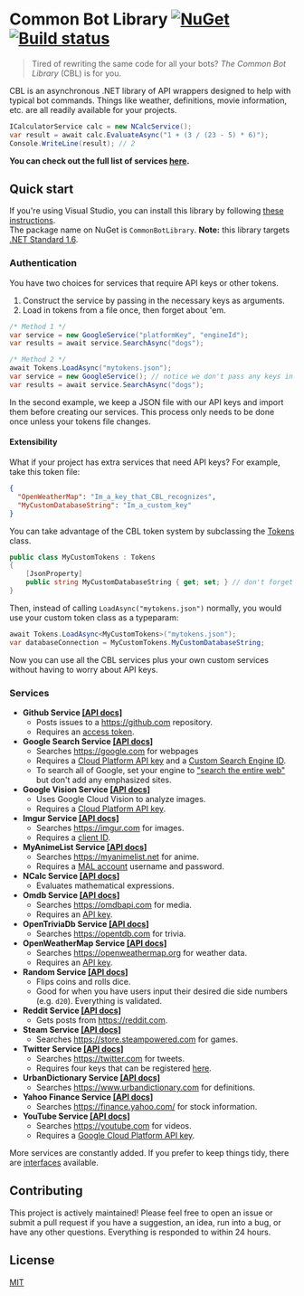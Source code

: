 # Common Bot Library [![NuGet](https://img.shields.io/nuget/v/CommonBotLibrary.svg?maxAge=43200)](https://www.nuget.org/packages/CommonBotLibrary) [![Build status](https://ci.appveyor.com/api/projects/status/mcli9fa0refvotfm?svg=true)](https://ci.appveyor.com/project/bcanseco/common-bot-library)

> Tired of rewriting the same code for all your bots? *The Common Bot Library* (CBL) is for you.

CBL is an asynchronous .NET library of API wrappers designed to help with typical bot commands. Things like weather, definitions, movie information, etc. are all readily available for your projects.

```c#
ICalculatorService calc = new NCalcService();
var result = await calc.EvaluateAsync("1 + (3 / (23 - 5) * 6)");
Console.WriteLine(result); // 2
```
**You can check out the full list of services [here](#services).**

## Quick start
If you're using Visual Studio, you can install this library by following [these instructions](https://docs.microsoft.com/en-us/nuget/tools/package-manager-ui).  
The package name on NuGet is `CommonBotLibrary`. **Note:** this library targets [.NET Standard 1.6](https://docs.microsoft.com/en-us/dotnet/standard/library#net-platforms-support).

### Authentication
You have two choices for services that require API keys or other tokens.
1. Construct the service by passing in the necessary keys as arguments.
2. Load in tokens from a file once, then forget about 'em.

```c#
/* Method 1 */
var service = new GoogleService("platformKey", "engineId");
var results = await service.SearchAsync("dogs");

/* Method 2 */
await Tokens.LoadAsync("mytokens.json");
var service = new GoogleService(); // notice we don't pass any keys in!
var results = await service.SearchAsync("dogs");
```

In the second example, we keep a JSON file with our API keys and import them before creating our services. This process only needs to be done once unless your tokens file changes.  

#### Extensibility
What if your project has extra services that need API keys?
For example, take this token file:
```json
{
  "OpenWeatherMap": "Im_a_key_that_CBL_recognizes",
  "MyCustomDatabaseString": "Im_a_custom_key"
}
```
You can take advantage of the CBL token system by subclassing the [Tokens](src/CommonBotLibrary/Tokens.cs) class.
```c#
public class MyCustomTokens : Tokens
{
    [JsonProperty]
    public string MyCustomDatabaseString { get; set; } // don't forget the setter!
}
```
Then, instead of calling `LoadAsync("mytokens.json")` normally, you would use your custom token class as a typeparam:
```c#
await Tokens.LoadAsync<MyCustomTokens>("mytokens.json");
var databaseConnection = MyCustomTokens.MyCustomDatabaseString;
```
Now you can use all the CBL services plus your own custom services without having to worry about API keys.

### Services
* **Github Service [[API docs]](https://bcanseco.github.io/common-bot-library/api/CommonBotLibrary.Services.GithubService.html)**
   * Posts issues to a https://github.com repository.
   * Requires an [access token](https://github.com/settings/tokens).
* **Google Search Service [[API docs]](https://bcanseco.github.io/common-bot-library/api/CommonBotLibrary.Services.GoogleSearchService.html)**
   * Searches https://google.com for webpages
   * Requires a [Cloud Platform API key](https://support.google.com/cloud/answer/6158862?hl=en) and a [Custom Search Engine ID](https://support.google.com/customsearch/answer/2649143?hl=en).
   * To search all of Google, set your engine to ["search the entire web"](https://support.google.com/customsearch/answer/2631040?hl=en) but don't add any emphasized sites.
* **Google Vision Service [[API docs]](https://bcanseco.github.io/common-bot-library/api/CommonBotLibrary.Services.GoogleVisionService.html)**
   * Uses Google Cloud Vision to analyze images.
   * Requires a [Cloud Platform API key](https://support.google.com/cloud/answer/6158862?hl=en).
* **Imgur Service [[API docs]](https://bcanseco.github.io/common-bot-library/api/CommonBotLibrary.Services.ImgurService.html)**
   * Searches https://imgur.com for images.
   * Requires a [client ID](https://api.imgur.com/oauth2/addclient).
* **MyAnimeList Service [[API docs]](https://bcanseco.github.io/common-bot-library/api/CommonBotLibrary.Services.MyAnimeListService.html)**
   * Searches https://myanimelist.net for anime.
   * Requires a [MAL account](https://myanimelist.net/register.php) username and password.
* **NCalc Service [[API docs]](https://bcanseco.github.io/common-bot-library/api/CommonBotLibrary.Services.NCalcService.html)**
   * Evaluates mathematical expressions.
* **Omdb Service [[API docs]](https://bcanseco.github.io/common-bot-library/api/CommonBotLibrary.Services.OmdbService.html)**
   * Searches https://omdbapi.com for media.
   * Requires an [API key](http://www.omdbapi.com/apikey.aspx).
* **OpenTriviaDb Service [[API docs]](https://bcanseco.github.io/common-bot-library/api/CommonBotLibrary.Services.OpenTriviaDbService.html)**
   * Searches https://opentdb.com for trivia.
* **OpenWeatherMap Service [[API docs]](https://bcanseco.github.io/common-bot-library/api/CommonBotLibrary.Services.OpenWeatherMapService.html)**
   * Searches https://openweathermap.org for weather data.
   * Requires an [API key](https://openweathermap.org/appid).
* **Random Service [[API docs]](https://bcanseco.github.io/common-bot-library/api/CommonBotLibrary.Services.RandomService.html)**
   * Flips coins and rolls dice.
   * Good for when you have users input their desired die side numbers (e.g. `d20`). Everything is validated.
* **Reddit Service [[API docs]](https://bcanseco.github.io/common-bot-library/api/CommonBotLibrary.Services.RedditService.html)**
   * Gets posts from https://reddit.com.
* **Steam Service [[API docs]](https://bcanseco.github.io/common-bot-library/api/CommonBotLibrary.Services.SteamService.html)**
   * Searches https://store.steampowered.com for games.
* **Twitter Service [[API docs]](https://bcanseco.github.io/common-bot-library/api/CommonBotLibrary.Services.TwitterService.html)**
   * Searches https://twitter.com for tweets.
   * Requires four keys that can be registered [here](https://apps.twitter.com/).
* **UrbanDictionary Service [[API docs]](https://bcanseco.github.io/common-bot-library/api/CommonBotLibrary.Services.UrbanDictionaryService.html)**
   * Searches https://www.urbandictionary.com for definitions.
* **Yahoo Finance Service [[API docs]](https://bcanseco.github.io/common-bot-library/api/CommonBotLibrary.Services.YahooFinanceService.html)**
   * Searches https://finance.yahoo.com/ for stock information.
* **YouTube Service [[API docs]](https://bcanseco.github.io/common-bot-library/api/CommonBotLibrary.Services.YouTubeService.html)**
   * Searches https://youtube.com for videos.
   * Requires a [Google Cloud Platform API key](https://support.google.com/cloud/answer/6158862?hl=en).

More services are constantly added. If you prefer to keep things tidy, there are [interfaces](src/CommonBotLibrary/Interfaces) available.

## Contributing
This project is actively maintained! Please feel free to open an issue or submit a pull request if you have a suggestion, an idea, run into a bug, or have any other questions. Everything is responded to within 24 hours.

## License

[MIT](LICENSE)
